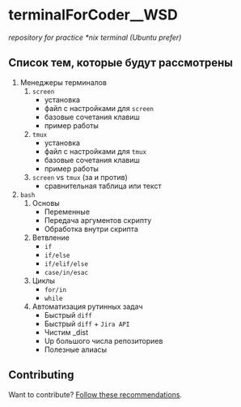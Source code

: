 # terminalForCoder__WSD
_repository for practice *nix terminal (Ubuntu prefer)_

## Список тем, которые будут рассмотрены

1. Менеджеры терминалов
    1. `screen`
        * установка
        * файл с настройками для `screen`
        * базовые сочетания клавиш
        * пример работы
    2. `tmux`
        * установка
        * файл с настройками для `tmux`
        * базовые сочетания клавиш
        * пример работы
    3. `screen` vs `tmux` (за и против)
        * сравнительная таблица или текст
2. `bash`
    1. Основы
        * Переменные
        * Передача аргументов скрипту
        * Обработка внутри скрипта
    2. Ветвление
        * `if`
        * `if/else`
        * `if/elif/else`
        * `case/in/esac`
    3. Циклы
        * `for/in`
        * `while`
    4. Автоматизация рутинных задач
        * Быстрый `diff`
        * Быстрый `diff` + `Jira API`
        * Чистим _dist
        * Up большого числа репозиториев
        * Полезные алиасы

## Contributing
Want to contribute? [Follow these recommendations](https://github.com/var-bin/terminalForCoder__WSD/blob/master/contributing.md).